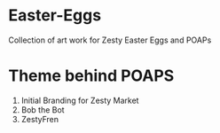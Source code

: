 # Easter-Eggs
Collection of art work for Zesty Easter Eggs and POAPs

# Theme behind POAPS
1. Initial Branding for Zesty Market
2. Bob the Bot 
3. ZestyFren
